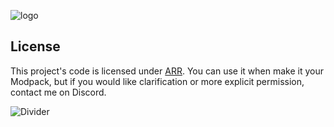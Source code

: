 ![logo](https://cdn.modrinth.com/data/cached_images/55730dca078c5f5d993037782ca33c6c534df966.png)

## License

This project's code is licensed under [ARR](LICENSE). You can use it when make it your Modpack, but if you would like clarification or more explicit permission, contact me on Discord.

![Divider](https://cdn.modrinth.com/data/cached_images/1ccd731a59f2b97cc9189ceb9b073d0b61476424.png)